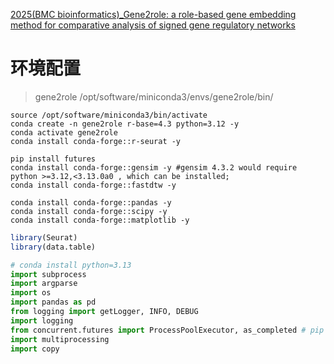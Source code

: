 [2025(BMC bioinformatics)_Gene2role: a role-based gene embedding method for comparative analysis of signed gene regulatory networks]()

# 环境配置 
> gene2role /opt/software/miniconda3/envs/gene2role/bin/
```shell
source /opt/software/miniconda3/bin/activate
conda create -n gene2role r-base=4.3 python=3.12 -y
conda activate gene2role
conda install conda-forge::r-seurat -y

pip install futures
conda install conda-forge::gensim -y #gensim 4.3.2 would require python >=3.12,<3.13.0a0 , which can be installed;
conda install conda-forge::fastdtw -y

conda install conda-forge::pandas -y
conda install conda-forge::scipy -y
conda install conda-forge::matplotlib -y

```
```R
library(Seurat)
library(data.table)
```
```python
# conda install python=3.13
import subprocess
import argparse
import os
import pandas as pd
from logging import getLogger, INFO, DEBUG
import logging
from concurrent.futures import ProcessPoolExecutor, as_completed # pip install futures
import multiprocessing
import copy
```